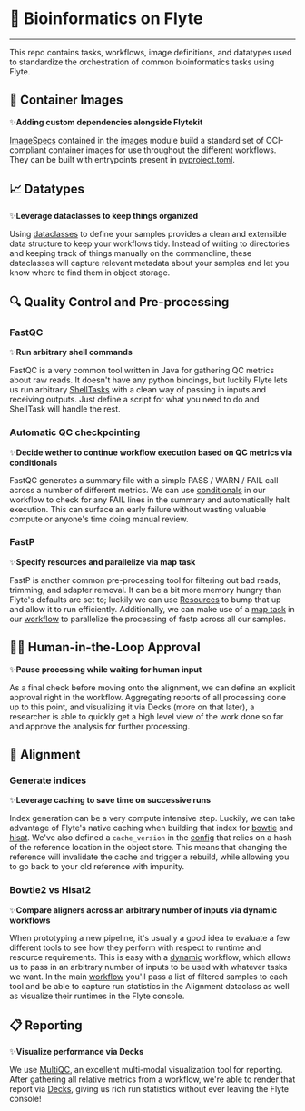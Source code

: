 # 🧬 Bioinformatics on Flyte
---

This repo contains tasks, workflows, image definitions, and datatypes used to standardize the orchestration of common bioinformatics tasks using Flyte. 

## 🐳 Container Images
✨**Adding custom dependencies alongside Flytekit**

[ImageSpecs](https://docs.flyte.org/projects/cookbook/en/latest/auto_examples/customizing_dependencies/image_spec.html#image-spec-example) contained in the [images](images.py) module build a standard set of OCI-compliant container images for use throughout the different workflows. They can be built with entrypoints present in [pyproject.toml](pyproject.toml).

## 📈 Datatypes
✨**Leverage dataclasses to keep things organized**

Using [dataclasses](src/unionbio/datatypes/) to define your samples provides a clean and extensible data structure to keep your workflows tidy. Instead of writing to directories and keeping track of things manually on the commandline, these dataclasses will capture relevant metadata about your samples and let you know where to find them in object storage.

## 🔍 Quality Control and Pre-processing

### FastQC
✨**Run arbitrary shell commands**

FastQC is a very common tool written in Java for gathering QC metrics about raw reads. It doesn't have any python bindings, but luckily Flyte lets us run arbitrary [ShellTasks](src/unionbio/tasks/fastqc.py) with a clean way of passing in inputs and receiving outputs. Just define a script for what you need to do and ShellTask will handle the rest.

### Automatic QC checkpointing
✨**Decide wether to continue workflow execution based on QC metrics via conditionals**

FastQC generates a summary file with a simple PASS / WARN / FAIL call across a number of different metrics. We can use [conditionals](https://docs.flyte.org/projects/cookbook/en/latest/auto_examples/advanced_composition/conditions.html) in our workflow to check for any FAIL lines in the summary and automatically halt execution. This can surface an early failure without wasting valuable compute or anyone's time doing manual review.

### FastP
✨**Specify resources and parallelize via map task**

FastP is another common pre-processing tool for filtering out bad reads, trimming, and adapter removal. It can be a bit more memory hungry than Flyte's defaults are set to; luckily we can use [Resources](src/unionbio/tasks/fastp.py) to bump that up and allow it to run efficiently. Additionally, we can make use of a [map task](https://docs.flyte.org/projects/flytekit/en/latest/_modules/flytekit/core/array_node_map_task.html) in our [workflow](src/unionbio/workflows/compare_aligners.py) to parallelize the processing of fastp across all our samples.

## 👩‍🔬 Human-in-the-Loop Approval
✨**Pause processing while waiting for human input**

As a final check before moving onto the alignment, we can define an explicit approval right in the workflow. Aggregating reports of all processing done up to this point, and visualizing it via Decks (more on that later), a researcher is able to quickly get a high level view of the work done so far and approve the analysis for further processing.

## 📏 Alignment

### Generate indices
✨**Leverage caching to save time on successive runs**

Index generation can be a very compute intensive step. Luckily, we can take advantage of Flyte's native caching when building that index for [bowtie](src/unionbio/tasks/bowtie2.py) and [hisat](src/unionbio/tasks/hisat2.py). We've also defined a `cache_version` in the [config](src/unionbio/config.py) that relies on a hash of the reference location in the object store. This means that changing the reference will invalidate the cache and trigger a rebuild, while allowing you to go back to your old reference with impunity.

### Bowtie2 vs Hisat2
✨**Compare aligners across an arbitrary number of inputs via dynamic workflows**

When prototyping a new pipeline, it's usually a good idea to evaluate a few different tools to see how they perform with respect to runtime and resource requirements. This is easy with a [dynamic](https://docs.flyte.org/en/latest/user_guide/advanced_composition/dynamic_workflows.html#dynamic-workflow) workflow, which allows us to pass in an arbitrary number of inputs to be used with whatever tasks we want. In the main [workflow](src/unionbio/workflows/compare_aligners.py) you'll pass a list of filtered samples to each tool and be able to capture run statistics in the Alignment dataclass as well as visualize their runtimes in the Flyte console.

## 📋 Reporting
✨**Visualize performance via Decks**

We use [MultiQC](src/unionbio/tasks/multiqc.py), an excellent multi-modal visualization tool for reporting. After gathering all relative metrics from a workflow, we're able to render that report via [Decks](https://docs.flyte.org/projects/cookbook/en/latest/auto_examples/development_lifecycle/decks.html), giving us rich run statistics without ever leaving the Flyte console!